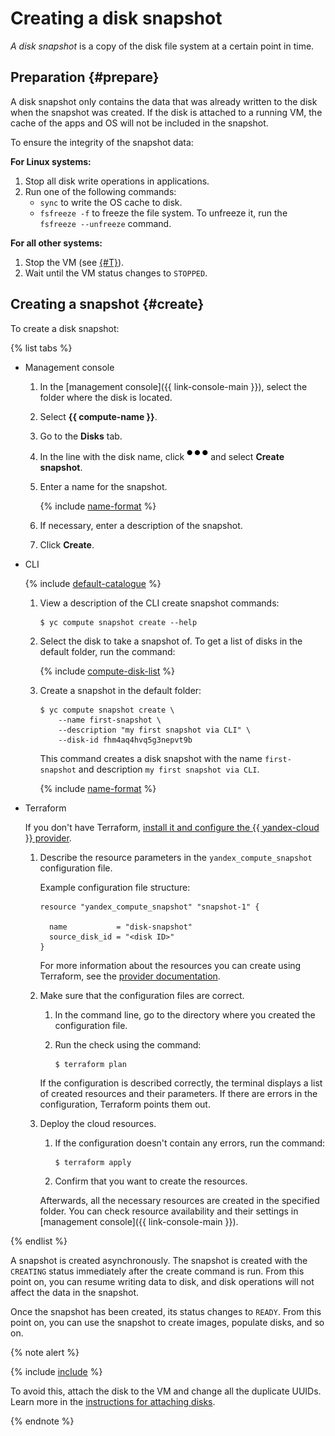# Creating a disk snapshot

_A disk snapshot_ is a copy of the disk file system at a certain point in time.

## Preparation {#prepare}

A disk snapshot only contains the data that was already written to the disk when the snapshot was created. If the disk is attached to a running VM, the cache of the apps and OS will not be included in the snapshot.

To ensure the integrity of the snapshot data:

**For Linux systems:**

1. Stop all disk write operations in applications.
1. Run one of the following commands:
    - `sync` to write the OS cache to disk.
    - `fsfreeze -f` to freeze the file system. To unfreeze it, run the `fsfreeze --unfreeze` command.

**For all other systems:**

1. Stop the VM (see [{#T}](../vm-control/vm-stop-and-start.md#stop)).
1. Wait until the VM status changes to `STOPPED`.

## Creating a snapshot {#create}

To create a disk snapshot:

{% list tabs %}

- Management console

  1. In the [management console]({{ link-console-main }}), select the folder where the disk is located.

  1. Select **{{ compute-name }}**.

  1. Go to the **Disks** tab.

  1. In the line with the disk name, click ![image](../../../_assets/horizontal-ellipsis.svg) and select **Create snapshot**.

  1. Enter a name for the snapshot.

      {% include [name-format](../../../_includes/name-format.md) %}

  1. If necessary, enter a description of the snapshot.

  1. Click **Create**.

- CLI

  {% include [default-catalogue](../../../_includes/default-catalogue.md) %}

  1. View a description of the CLI create snapshot commands:

      ```
      $ yc compute snapshot create --help
      ```

  1. Select the disk to take a snapshot of. To get a list of disks in the default folder, run the command:

      {% include [compute-disk-list](../../../_includes/compute/disk-list.md) %}

  1. Create a snapshot in the default folder:

      ```
      $ yc compute snapshot create \
          --name first-snapshot \
          --description "my first snapshot via CLI" \
          --disk-id fhm4aq4hvq5g3nepvt9b
      ```

      This command creates a disk snapshot with the name `first-snapshot` and description `my first snapshot via CLI`.

      {% include [name-format](../../../_includes/name-format.md) %}

- Terraform

  If you don't have Terraform, [install it and configure the {{ yandex-cloud }} provider](../../../tutorials/infrastructure-management/terraform-quickstart.md#install-terraform).

  1. Describe the resource parameters in the `yandex_compute_snapshot` configuration file.

     Example configuration file structure:

     ```
     resource "yandex_compute_snapshot" "snapshot-1" {
     
       name           = "disk-snapshot"
       source_disk_id = "<disk ID>"
     }
     ```

     For more information about the resources you can create using Terraform, see the [provider documentation](https://www.terraform.io/docs/providers/yandex/index.html).

  2. Make sure that the configuration files are correct.

     1. In the command line, go to the directory where you created the configuration file.

     2. Run the check using the command:

        ```
        $ terraform plan
        ```

     If the configuration is described correctly, the terminal displays a list of created resources and their parameters. If there are errors in the configuration, Terraform points them out.

  3. Deploy the cloud resources.

     1. If the configuration doesn't contain any errors, run the command:

        ```
        $ terraform apply
        ```

     2. Confirm that you want to create the resources.

     Afterwards, all the necessary resources are created in the specified folder. You can check resource availability and their settings in [management console]({{ link-console-main }}).

{% endlist %}

A snapshot is created asynchronously. The snapshot is created with the `CREATING` status immediately after the create command is run. From this point on, you can resume writing data to disk, and disk operations will not affect the data in the snapshot.

Once the snapshot has been created, its status changes to `READY`. From this point on, you can use the snapshot to create images, populate disks, and so on.

{% note alert %}

{% include [include](../../../_includes/compute/duplicated-uuid-note.md) %}

To avoid this, attach the disk to the VM and change all the duplicate UUIDs. Learn more in the [instructions for attaching disks](../vm-control/vm-attach-disk.md).

{% endnote %}

